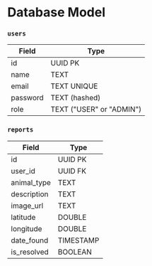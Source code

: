 #  Database Model
 

### `users`

| Field      | Type    |
|------------|---------|
| id         | UUID PK |
| name       | TEXT    |
| email      | TEXT UNIQUE |
| password   | TEXT (hashed) |
| role       | TEXT ("USER" or "ADMIN") |

### `reports`

| Field        | Type     |
|--------------|----------|
| id           | UUID PK  |
| user_id      | UUID FK  |
| animal_type  | TEXT     |
| description  | TEXT     |
| image_url    | TEXT     |
| latitude     | DOUBLE   |
| longitude    | DOUBLE   |
| date_found   | TIMESTAMP |
| is_resolved  | BOOLEAN  |
